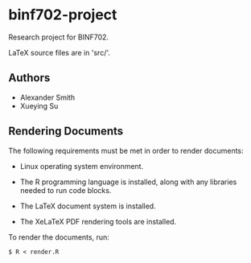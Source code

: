 # binf702-project

Research project for BINF702.

LaTeX source files are in 'src/'.


## Authors

- Alexander Smith
- Xueying Su


## Rendering Documents

The following requirements must be met in order to render documents:

* Linux operating system environment.

* The R programming language is installed, along with any libraries
  needed to run code blocks.

* The LaTeX document system is installed.

* The XeLaTeX PDF rendering tools are installed.

To render the documents, run:

```{.shell}
$ R < render.R
```
